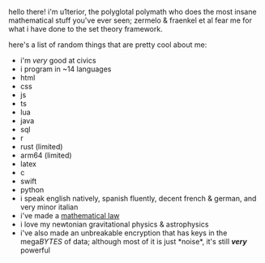 hello there! i'm u1terior, the polyglotal polymath who does the most insane mathematical stuff you've ever seen; zermelo & fraenkel et al fear me for what i have done to the set theory framework.

here's a list of random things that are pretty cool about me:
- i'm *very* good at civics
- i program in ~14 languages
 - html
 - css
 - js
 - ts
 - lua
 - java
 - sql
 - r
 - rust (limited)
 - arm64 (limited)
 - latex
 - c
 - swift
 - python
- i speak english natively, spanish fluently, decent french & german, and very minor italian
- i've made a [mathematical law](https://u1t.dev/set-theory-paper)
- i love my newtonian gravitational physics & astrophysics
- i've also made an unbreakable encryption that has keys in the mega*BYTES* of data; although most of it is just \*noise\*, it's still ***very*** powerful
